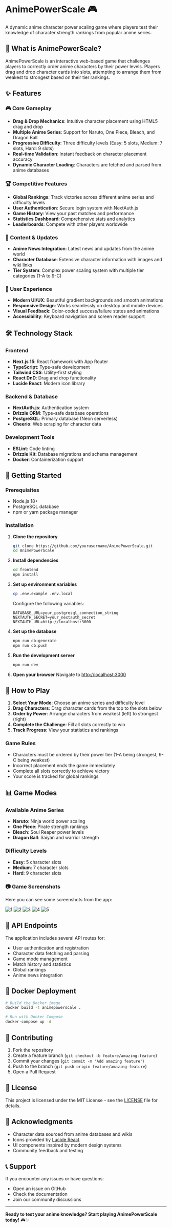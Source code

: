 # AnimePowerScale 🎮

A dynamic anime character power scaling game where players test their knowledge of character strength rankings from popular anime series.

## 🎯 What is AnimePowerScale?

AnimePowerScale is an interactive web-based game that challenges players to correctly order anime characters by their power levels. Players drag and drop character cards into slots, attempting to arrange them from weakest to strongest based on their tier rankings.

## ✨ Features

### 🎮 Core Gameplay
- **Drag & Drop Mechanics**: Intuitive character placement using HTML5 drag and drop
- **Multiple Anime Series**: Support for Naruto, One Piece, Bleach, and Dragon Ball
- **Progressive Difficulty**: Three difficulty levels (Easy: 5 slots, Medium: 7 slots, Hard: 9 slots)
- **Real-time Validation**: Instant feedback on character placement accuracy
- **Dynamic Character Loading**: Characters are fetched and parsed from anime databases

### 🏆 Competitive Features
- **Global Rankings**: Track victories across different anime series and difficulty levels
- **User Authentication**: Secure login system with NextAuth.js
- **Game History**: View your past matches and performance
- **Statistics Dashboard**: Comprehensive stats and analytics
- **Leaderboards**: Compete with other players worldwide

### 📰 Content & Updates
- **Anime News Integration**: Latest news and updates from the anime world
- **Character Database**: Extensive character information with images and wiki links
- **Tier System**: Complex power scaling system with multiple tier categories (1-A to 9-C)

### 🎨 User Experience
- **Modern UI/UX**: Beautiful gradient backgrounds and smooth animations
- **Responsive Design**: Works seamlessly on desktop and mobile devices
- **Visual Feedback**: Color-coded success/failure states and animations
- **Accessibility**: Keyboard navigation and screen reader support

## 🛠️ Technology Stack

### Frontend
- **Next.js 15**: React framework with App Router
- **TypeScript**: Type-safe development
- **Tailwind CSS**: Utility-first styling
- **React DnD**: Drag and drop functionality
- **Lucide React**: Modern icon library

### Backend & Database
- **NextAuth.js**: Authentication system
- **Drizzle ORM**: Type-safe database operations
- **PostgreSQL**: Primary database (Neon serverless)
- **Cheerio**: Web scraping for character data

### Development Tools
- **ESLint**: Code linting
- **Drizzle Kit**: Database migrations and schema management
- **Docker**: Containerization support

## 🚀 Getting Started

### Prerequisites
- Node.js 18+ 
- PostgreSQL database
- npm or yarn package manager

### Installation

1. **Clone the repository**
   ```bash
   git clone https://github.com/yourusername/AnimePowerScale.git
   cd AnimePowerScale
   ```

2. **Install dependencies**
   ```bash
   cd frontend
   npm install
   ```

3. **Set up environment variables**
   ```bash
   cp .env.example .env.local
   ```
   
   Configure the following variables:
   ```
   DATABASE_URL=your_postgresql_connection_string
   NEXTAUTH_SECRET=your_nextauth_secret
   NEXTAUTH_URL=http://localhost:3000
   ```

4. **Set up the database**
   ```bash
   npm run db:generate
   npm run db:push
   ```

5. **Run the development server**
   ```bash
   npm run dev
   ```

6. **Open your browser**
   Navigate to [http://localhost:3000](http://localhost:3000)

## 🎯 How to Play

1. **Select Your Mode**: Choose an anime series and difficulty level
2. **Drag Characters**: Drag character cards from the top to the slots below
3. **Order by Power**: Arrange characters from weakest (left) to strongest (right)
4. **Complete the Challenge**: Fill all slots correctly to win
5. **Track Progress**: View your statistics and rankings

### Game Rules
- Characters must be ordered by their power tier (1-A being strongest, 9-C being weakest)
- Incorrect placement ends the game immediately
- Complete all slots correctly to achieve victory
- Your score is tracked for global rankings

## 📊 Game Modes

### Available Anime Series
- **Naruto**: Ninja world power scaling
- **One Piece**: Pirate strength rankings
- **Bleach**: Soul Reaper power levels
- **Dragon Ball**: Saiyan and warrior strength

### Difficulty Levels
- **Easy**: 5 character slots
- **Medium**: 7 character slots  
- **Hard**: 9 character slots

### 📷 Game Screenshots

Here you can see some screenshots from the app:

![1](frontend/assets/1.png)
![2](frontend/assets/2.png)
![3](frontend/assets/3.png)
![4](frontend/assets/4.png)
![5](frontend/assets/5.png)


## 🔧 API Endpoints

The application includes several API routes for:
- User authentication and registration
- Character data fetching and parsing
- Game mode management
- Match history and statistics
- Global rankings
- Anime news integration

## 🐳 Docker Deployment

```bash
# Build the Docker image
docker build -t animepowerscale .

# Run with Docker Compose
docker-compose up -d
```

## 🤝 Contributing

1. Fork the repository
2. Create a feature branch (`git checkout -b feature/amazing-feature`)
3. Commit your changes (`git commit -m 'Add amazing feature'`)
4. Push to the branch (`git push origin feature/amazing-feature`)
5. Open a Pull Request

## 📝 License

This project is licensed under the MIT License - see the [LICENSE](LICENSE) file for details.

## 🙏 Acknowledgments

- Character data sourced from anime databases and wikis
- Icons provided by [Lucide React](https://lucide.dev/)
- UI components inspired by modern design systems
- Community feedback and testing

## 📞 Support

If you encounter any issues or have questions:
- Open an issue on GitHub
- Check the documentation
- Join our community discussions

---

**Ready to test your anime knowledge? Start playing AnimePowerScale today!** 🎮✨